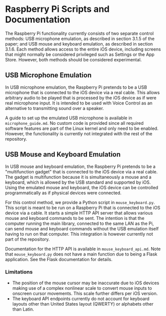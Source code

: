 # Raspberry Pi Scripts and Documentation

The Raspberry Pi functionality currently consists of two separate control methods:
USB microphone emulation, as described in section 3.1.5 of the paper;
and USB mouse and keyboard emulation, as described in section 3.1.6.
Each method allows access to the entire iOS device,
including screens that might normally be considered privileged such as Settings or the App Store.
However, both methods should be considered experimental.

## USB Microphone Emulation

In USB microphone emulation, the Raspberry Pi pretends to be a USB microphone
that is connected to the iOS device via a real cable.
This allows arbitrary audio to be played that is processed by the iOS device as if were real microphone input.
It is intended to be used with Voice Control as an alternative to transmitting sound over a speaker.

A guide to set up the emulated USB microphone is available in `microphone_guide.md`.
No custom code is provided since
all required software features are part of the Linux kernel and only need to be enabled.
However, the functionality is currently not integrated with the rest of the repository.

## USB Mouse and Keyboard Emulation

In USB mouse and keyboard emulation, the Raspberry Pi pretends to be a "multifunction gadget"
that is connected to the iOS device via a real cable.
The gadget is multifunction because it is simultaneously a mouse and a keyboard,
which is allowed by the USB standard and supported by iOS.
Using the emulated mouse and keyboard,
the iOS device can be controlled programmatically as if physical devices were connected.

For this control method, we provide a Python script in `mouse_keyboard.py`.
This script is meant to be run on a Raspberry Pi that is connected to the iOS device via a cable.
It starts a simple HTTP API server that allows various mouse and keyboard commands to be sent.
The intention is that the computer running the main library, connected to the same LAN as the Pi,
can send mouse and keyboard commands without the USB emulation itself having to run on that computer.
This integration is however currently not part of the repository.

Documentation for the HTTP API is available in `mouse_keyboard_api.md`.
Note that `mouse_keyboard.py` does not have a main function due to being a Flask application.
See the Flask documentation for details.

### Limitations

* The position of the mouse cursor may be inaccurate due to iOS devices making use of
  a complex nonlinear scale to convert mouse inputs to onscreen cursor movements.
  This scale further differs per iOS version.
* The keyboard API endpoints currently do not account for
  keyboard layouts other than United States layout (QWERTY) or alphabets other than Latin.
